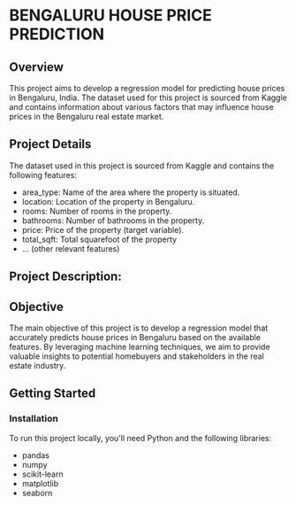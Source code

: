 # BENGALURU HOUSE PRICE PREDICTION

## Overview

This project aims to develop a regression model for predicting house prices in Bengaluru, India. The dataset used for this project is sourced from Kaggle and contains information about various factors that may influence house prices in the Bengaluru real estate market.

## Project Details
The dataset used in this project is sourced from Kaggle and contains the following features:

- area_type: Name of the area where the property is situated.
- location: Location of the property in Bengaluru.
- rooms: Number of rooms in the property.
- bathrooms: Number of bathrooms in the property.
- price: Price of the property (target variable).
- total_sqft: Total squarefoot of the property
- ... (other relevant features)

## Project Description:

## Objective

The main objective of this project is to develop a regression model that accurately predicts house prices in Bengaluru based on the available features. By leveraging machine learning techniques, we aim to provide valuable insights to potential homebuyers and stakeholders in the real estate industry.

## Getting Started

### Installation
To run this project locally, you'll need Python and the following libraries:

- pandas
- numpy
- scikit-learn
- matplotlib
- seaborn


